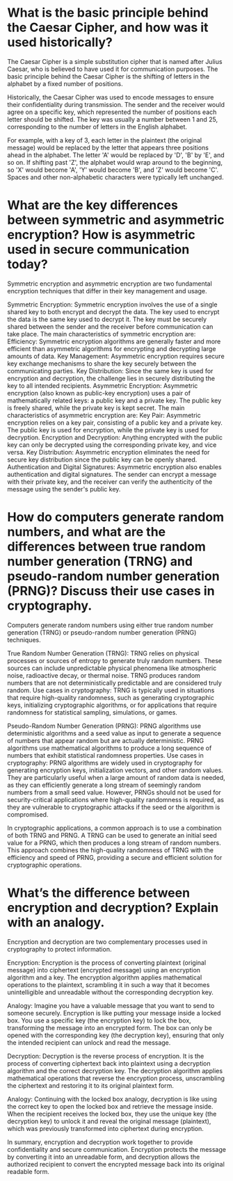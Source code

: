 # What is the basic principle behind the Caesar Cipher, and how was it used historically?
The Caesar Cipher is a simple substitution cipher that is named after Julius Caesar, who is believed to have used it for communication purposes. The basic principle behind the Caesar Cipher is the shifting of letters in the alphabet by a fixed number of positions.

Historically, the Caesar Cipher was used to encode messages to ensure their confidentiality during transmission. The sender and the receiver would agree on a specific key, which represented the number of positions each letter should be shifted. The key was usually a number between 1 and 25, corresponding to the number of letters in the English alphabet.

For example, with a key of 3, each letter in the plaintext (the original message) would be replaced by the letter that appears three positions ahead in the alphabet. The letter 'A' would be replaced by 'D', 'B' by 'E', and so on. If shifting past 'Z', the alphabet would wrap around to the beginning, so 'X' would become 'A', 'Y' would become 'B', and 'Z' would become 'C'. Spaces and other non-alphabetic characters were typically left unchanged.
# What are the key differences between symmetric and asymmetric encryption? How is asymmetric used in secure communication today?
Symmetric encryption and asymmetric encryption are two fundamental encryption techniques that differ in their key management and usage.

Symmetric Encryption:
Symmetric encryption involves the use of a single shared key to both encrypt and decrypt the data. The key used to encrypt the data is the same key used to decrypt it. The key must be securely shared between the sender and the receiver before communication can take place. The main characteristics of symmetric encryption are:
Efficiency: Symmetric encryption algorithms are generally faster and more efficient than asymmetric algorithms for encrypting and decrypting large amounts of data.
Key Management: Asymmetric encryption requires secure key exchange mechanisms to share the key securely between the communicating parties.
Key Distribution: Since the same key is used for encryption and decryption, the challenge lies in securely distributing the key to all intended recipients.
Asymmetric Encryption:
Asymmetric encryption (also known as public-key encryption) uses a pair of mathematically related keys: a public key and a private key. The public key is freely shared, while the private key is kept secret. The main characteristics of asymmetric encryption are:
Key Pair: Asymmetric encryption relies on a key pair, consisting of a public key and a private key. The public key is used for encryption, while the private key is used for decryption.
Encryption and Decryption: Anything encrypted with the public key can only be decrypted using the corresponding private key, and vice versa.
Key Distribution: Asymmetric encryption eliminates the need for secure key distribution since the public key can be openly shared.
Authentication and Digital Signatures: Asymmetric encryption also enables authentication and digital signatures. The sender can encrypt a message with their private key, and the receiver can verify the authenticity of the message using the sender's public key.
# How do computers generate random numbers, and what are the differences between true random number generation (TRNG) and pseudo-random number generation (PRNG)? Discuss their use cases in cryptography.
Computers generate random numbers using either true random number generation (TRNG) or pseudo-random number generation (PRNG) techniques.

True Random Number Generation (TRNG):
TRNG relies on physical processes or sources of entropy to generate truly random numbers. These sources can include unpredictable physical phenomena like atmospheric noise, radioactive decay, or thermal noise. TRNG produces random numbers that are not deterministically predictable and are considered truly random.
Use cases in cryptography: TRNG is typically used in situations that require high-quality randomness, such as generating cryptographic keys, initializing cryptographic algorithms, or for applications that require randomness for statistical sampling, simulations, or games.

Pseudo-Random Number Generation (PRNG):
PRNG algorithms use deterministic algorithms and a seed value as input to generate a sequence of numbers that appear random but are actually deterministic. PRNG algorithms use mathematical algorithms to produce a long sequence of numbers that exhibit statistical randomness properties.
Use cases in cryptography: PRNG algorithms are widely used in cryptography for generating encryption keys, initialization vectors, and other random values. They are particularly useful when a large amount of random data is needed, as they can efficiently generate a long stream of seemingly random numbers from a small seed value. However, PRNGs should not be used for security-critical applications where high-quality randomness is required, as they are vulnerable to cryptographic attacks if the seed or the algorithm is compromised.

In cryptographic applications, a common approach is to use a combination of both TRNG and PRNG. A TRNG can be used to generate an initial seed value for a PRNG, which then produces a long stream of random numbers. This approach combines the high-quality randomness of TRNG with the efficiency and speed of PRNG, providing a secure and efficient solution for cryptographic operations.
# What’s the difference between encryption and decryption? Explain with an analogy.
Encryption and decryption are two complementary processes used in cryptography to protect information.

Encryption:
Encryption is the process of converting plaintext (original message) into ciphertext (encrypted message) using an encryption algorithm and a key. The encryption algorithm applies mathematical operations to the plaintext, scrambling it in such a way that it becomes unintelligible and unreadable without the corresponding decryption key.

Analogy: Imagine you have a valuable message that you want to send to someone securely. Encryption is like putting your message inside a locked box. You use a specific key (the encryption key) to lock the box, transforming the message into an encrypted form. The box can only be opened with the corresponding key (the decryption key), ensuring that only the intended recipient can unlock and read the message.

Decryption:
Decryption is the reverse process of encryption. It is the process of converting ciphertext back into plaintext using a decryption algorithm and the correct decryption key. The decryption algorithm applies mathematical operations that reverse the encryption process, unscrambling the ciphertext and restoring it to its original plaintext form.

Analogy: Continuing with the locked box analogy, decryption is like using the correct key to open the locked box and retrieve the message inside. When the recipient receives the locked box, they use the unique key (the decryption key) to unlock it and reveal the original message (plaintext), which was previously transformed into ciphertext during encryption.

In summary, encryption and decryption work together to provide confidentiality and secure communication. Encryption protects the message by converting it into an unreadable form, and decryption allows the authorized recipient to convert the encrypted message back into its original readable form.